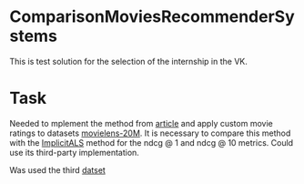 ComparisonMoviesRecommenderSystems
=================================

This is test solution for the selection of the internship in the VK.

# Task

Needed to mplement the method from [article](https://www.ijcai.org/proceedings/2017/0511.pdf) and apply custom movie ratings
to datasets [movielens-20M](https://grouplens.org/datasets/movielens/).
It is necessary to compare this method with the [ImplicitALS](https://implicit.readthedocs.io/en/latest/als.html) method for the ndcg @ 1 and ndcg
@ 10 metrics. Could use its third-party implementation.

Was used the third [datset](https://www.dtic.upf.edu/~ocelma/MusicRecommendationDataset/lastfm-360K.html)
